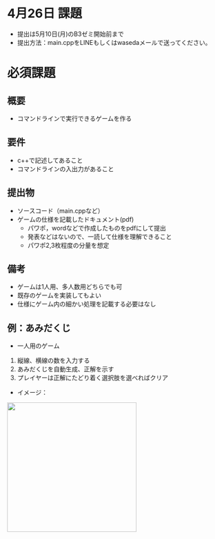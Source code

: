 # 4月26日 課題
- 提出は5月10日(月)のB3ゼミ開始前まで
- 提出方法：main.cppをLINEもしくはwasedaメールで送ってください。

# 必須課題
## 概要
- コマンドラインで実行できるゲームを作る

## 要件
- c++で記述してあること
- コマンドラインの入出力があること

## 提出物
- ソースコード（main.cppなど）
- ゲームの仕様を記載したドキュメント(pdf)
  - パワポ，wordなどで作成したものをpdfにして提出
  - 発表などはないので、一読して仕様を理解できること
  - パワポ2,3枚程度の分量を想定

## 備考
- ゲームは1人用、多人数用どちらでも可
- 既存のゲームを実装してもよい
- 仕様にゲーム内の細かい処理を記載する必要はなし

## 例：あみだくじ
- 一人用のゲーム
1. 縦線、横線の数を入力する
2. あみだくじを自動生成、正解を示す
3. プレイヤーは正解にたどり着く選択肢を選べればクリア
- イメージ：  
<img src="https://user-images.githubusercontent.com/34646427/116033833-1ce86280-a69d-11eb-9004-19458a189640.png" width="300px">
